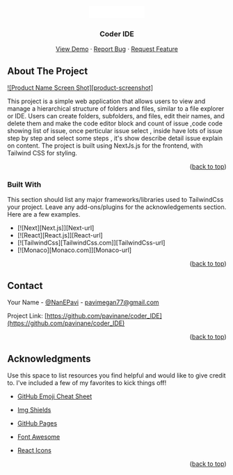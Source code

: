 
<a name="readme-top"></a>



<!-- PROJECT LOGO -->
<br />
<div align="center">
  <a href="https://github.com/pavinane/coder_IDE">
    <img src="assets/logo.png" alt="Logo"  >
  </a>

  <h3 align="center">Coder IDE</h3>

  <p align="center">
     <a href="https://coder-ide.vercel.app">View Demo</a>
    ·
     <a href="https://github.com/pavinane/coder_IDE">Report Bug</a>
    ·
     <a href="https://github.com/pavinane/coder_IDE">Request Feature</a>
  
  </p>
</div>






<!-- ABOUT THE PROJECT -->
## About The Project

[![Product Name Screen Shot][product-screenshot]](https://coder-ide.vercel.app/)

This project is a simple web application that allows users to view and manage a hierarchical structure of folders and files, similar to a file explorer or IDE. Users can create folders, subfolders, and files, edit their names, and delete them and make the code editor block and count of issue  ,code code showing list of issue, once perticular issue select , inside have lots of issue step by step and select some steps , it's show describe detail issue explain on content. The project is built using NextJs.js for the frontend, with Tailwind CSS for styling.





<p align="right">(<a href="#readme-top">back to top</a>)</p>



### Built With

This section should list any major frameworks/libraries used to TailwindCss your project. Leave any add-ons/plugins for the acknowledgements section. Here are a few examples.

* [![Next][Next.js]][Next-url]
* [![React][React.js]][React-url]
* [![TailwindCss][TailwindCss.com]][TailwindCss-url]
* [![Monaco][Monaco.com]][Monaco-url]

<p align="right">(<a href="#readme-top">back to top</a>)</p>





<!-- CONTACT -->
## Contact

Your Name - [@NanEPavi](https://twitter.com/NanEPavi) - pavimegan77@gmail.com

Project Link: [https://github.com/pavinane/coder_IDE](https://github.com/pavinane/coder_IDE)

<p align="right">(<a href="#readme-top">back to top</a>)</p>



<!-- ACKNOWLEDGMENTS -->
## Acknowledgments

Use this space to list resources you find helpful and would like to give credit to. I've included a few of my favorites to kick things off!


* [GitHub Emoji Cheat Sheet](https://www.webpagefx.com/tools/emoji-cheat-sheet)

* [Img Shields](https://shields.io)
* [GitHub Pages](https://pages.github.com)
* [Font Awesome](https://fontawesome.com)
* [React Icons](https://react-icons.github.io/react-icons/search)

<p align="right">(<a href="#readme-top">back to top</a>)</p>


